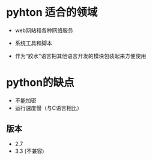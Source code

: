 # pyhton 适合的领域

- web网站和各种网络服务

- 系统工具和脚本

- 作为“胶水”语言把其他语言开发的模块包装起来方便使用

# python的缺点

- 不能加密
- 运行速度慢（与C语言相比）

## 版本

- 2.7
- 3.3 (不兼容)